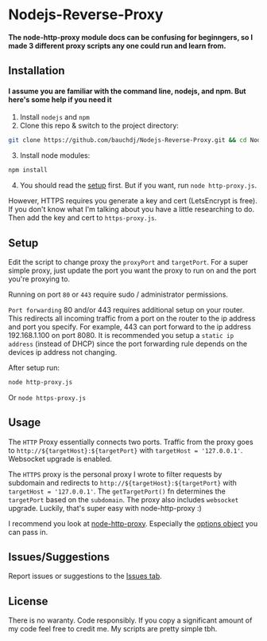 # Nodejs-Reverse-Proxy
#### The node-http-proxy module docs can be confusing for beginngers, so I made 3 different proxy scripts any one could run and learn from.

## Installation
#### I assume you are familiar with the command line, nodejs, and npm. But here's some help if you need it
1. Install `nodejs` and `npm`
1. Clone this repo & switch to the project directory:
```sh
git clone https://github.com/bauchdj/Nodejs-Reverse-Proxy.git && cd Nodejs-Reverse-Proxy
```
3. Install node modules:
```sh
npm install
```
4. You should read the [setup](#setup) first. But if you want, run `node http-proxy.js`.

However, HTTPS requires you generate a key and cert (LetsEncrypt is free). If you don't know what I'm talking about you have a little researching to do. Then add the key and cert to `https-proxy.js`.

## Setup
Edit the script to change proxy the `proxyPort` and `targetPort`. For a super simple proxy, just update the port you want the proxy to run on and the port you're proxying to.

Running on port `80` or `443` require sudo / administrator permissions.

`Port forwarding` 80 and/or 443 requires additional setup on your router. This redirects all incoming traffic from a port on the router to the ip address and port you specify. For example, 443 can port forward to the ip address 192.168.1.100 on port 8080. It is recommended you setup a `static ip address` (instead of DHCP) since the port forwarding rule depends on the devices ip address not changing.

After setup run:
```sh
node http-proxy.js
```
Or `node https-proxy.js`

## Usage
The `HTTP` Proxy essentially connects two ports. Traffic from the proxy goes to `http://${targetHost}:${targetPort}` with `targetHost = '127.0.0.1'`. Websocket upgrade is enabled. 

The `HTTPS` proxy is the personal proxy I wrote to filter requests by subdomain and redirects to `http://${targetHost}:${targetPort}` with `targetHost = '127.0.0.1'`. The `getTargetPort()` fn determines the `targetPort` based on the `subdomain`. The proxy also includes `websocket` upgrade. Luckily, that's super easy with node-http-proxy :)

I recommend you look at [node-http-proxy](https://github.com/http-party/node-http-proxy). Especially the [options object](https://github.com/http-party/node-http-proxy/blob/master/lib/http-proxy.js#L26-L42) you can pass in.

## Issues/Suggestions
Report issues or suggestions to the [Issues tab](https://github.com/bauchdj/Nodejs-Reverse-Proxy/issues).

## License
There is no waranty. Code responsibly. If you copy a significant amount of my code feel free to credit me. My scripts are pretty simple tbh.
